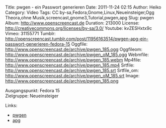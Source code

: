 Title: pwgen - ein Passwort generieren
Date: 2011-11-24 02:15
Author: Heiko
Category: Video
Tags: CC by-sa,Fedora,Gnome,Linux,Neueinsteiger,Ogg Theora,ohne Musik,screencast,gnome3,Tutorial,pwgen,apg
Slug: pwgen
Album: http://www.openscreencast.de
Duration: 213000
License: http://creativecommons.org/licenses/by-sa/3.0/
Youtube: kvZESHxtx9c
Vimeo: 31155771
Tumblr: http://openscreencast.tumblr.com/post/11956163514/pwgen-apg-ein-passwort-generieren-fedora-15
Oggfile: http://www.openscreencast.de/archive/pwgen_185.ogg
Oggfileom: http://www.openscreencast.de/archive/pwgen_oM_185.ogg
Webmfile: http://www.openscreencast.de/archive/pwgen_185.webm
Mp4file: http://www.openscreencast.de/archive/pwgen_185.mp4
Srtfile: http://www.openscreencast.de/archive/pwgen_185.srt
Srtfile_om: http://www.openscreencast.de/archive/pwgen_oM_185.srt
Image: http://www.openscreencast.de/archive/pwgen_185.png

Ausgangspunkt: Fedora 15  
Zielgruppe: Neueinsteiger  

Links:

  * [pwgen](http://wiki.ubuntuusers.de/Shell/pwgen "Link zu pwgen" )
  * [apg](http://linux.die.net/man/1/apg "Link zu apg" )

